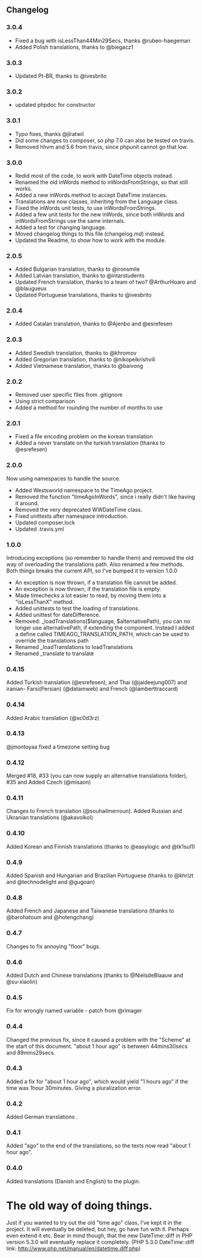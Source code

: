 ## Changelog

### 3.0.4
* Fixed a bug with isLessThan44Min29Secs, thanks @ruben-haegeman
* Added Polish translations, thanks to @biegacz1

### 3.0.3
* Updated Pt-BR, thanks to @ivesbrito

### 3.0.2
* updated phpdoc for constructor

### 3.0.1
* Typo fixes, thanks @jlratwil
* Did some changes to composer, so php 7.0 can also be tested on travis.
* Removed hhvm and 5.6 from travis, since phpunit cannot go that low.

### 3.0.0
* Redid most of the code, to work with DateTime objects instead.
* Renamed the old inWords method to inWordsFromStrings, so that still works.
* Added a new inWords method to accept DateTime instances.
* Translations are now classes, inheriting from the Language class.
* Fixed the inWords unit tests, to use inWordsFromStrings.
* Added a few unit tests for the new inWords, since both inWords and inWordsFromStrings use the same internals.
* Added a test for changing language.
* Moved changelog things to this file (changelog.md) instead.
* Updated the Readme, to show how to work with the module.

### 2.0.5
* Added Bulgarian translation, thanks to @ironsmile
* Added Latvian translation, thanks to @intarstudents
* Updated French translation, thanks to a team of two? @ArthurHoaro and @blaugueux
* Updated Portuguese translations, thanks to @ivesbrito

### 2.0.4
* Added Catalan translation, thanks to @Ajenbo and @esrefesen

### 2.0.3
* Added Swedish translation, thanks to @khromov
* Added Gregorian translation, thanks to @nikopeikrishvili
* Added Vietnamese translation, thanks to @baivong

### 2.0.2

* Removed user specific files from .gitignore
* Using strict comparison
* Added a method for rounding the number of months to use

### 2.0.1

* Fixed a file encoding problem on the korean translation
* Added a never translate on the turkish translation (thanks to @esrefesen)

### 2.0.0

Now using namespaces to handle the source.

* Added Westsworld namespace to the TimeAgo project.
* Removed the function "timeAgoInWords", since i really didn't like having it around.
* Removed the very deprecated WWDateTime class.
* Fixed unittests after namespace introduction.
* Updated composer.lock
* Updated .travis.yml

### 1.0.0

Introducing exceptions (so remember to handle them) and removed the old way of overloading the translations
path. Also renamed a few methods.
Both things breaks the current API, so I've bumped it to version 1.0.0

* An exception is now thrown, if a translation file cannot be added.
* An exception is now thrown, if the translation file is empty.
* Made timechecks a lot easier to read, by moving them into a "isLessThanX" method.
* Added unittests to test the loading of translations.
* Added unittest for dateDifference.
* Removed: _loadTranslations($language, $alternativePath), you can no longer use alternativePath, if extending the
component. Instead I added a define called TIMEAGO_TRANSLATION_PATH, which can be used to override the translations path
* Renamed _loadTranslations to loadTranslations
* Renamed _translate to translate

### 0.4.15
Added Turkish translation (@esrefesen), and Thai (@jaideejung007) and iranian- Farsi(Persian) (@datamweb) and French (@lamberttraccard)

### 0.4.14
Added Arabic translation (@xc0d3rz)
### 0.4.13
@jmontoyaa fixed a timezone setting bug
### 0.4.12
Merged #18, #33 (you can now supply an alternative translations folder), #35 and Added Czech (@misaon)
### 0.4.11
Changes to French translation (@souhailmerroun). Added Russian and Ukranian translations (@akavolkol)
### 0.4.10
Added Korean and Finnish translations (thanks to @easylogic and @tk1sul1)
### 0.4.9
Added Spanish and Hungarian and Brazilian Portuguese (thanks to @khrizt and @technodelight and @gugoan)
### 0.4.8
Added French and Japanese and Taiwanese translations (thanks to @barohatoum and @hotengchang)
### 0.4.7
Changes to fix annoying "floor" bugs.
### 0.4.6
Added Dutch and Chinese translations (thanks to @NielsdeBlaauw and @su-xiaolin)
### 0.4.5
Fix for wrongly named variable - patch from @rimager
### 0.4.4
Changed the previous fix, since it caused a problem with the "Scheme" at the start of this document. "about 1 hour ago" is between 44mins30secs and 89mins29secs.
### 0.4.3
Added a fix for "about 1 hour ago", which would yield "1 hours ago" if the time was 1hour 30minutes. Giving a pluralization error.
### 0.4.2
Added German translations .
### 0.4.1
Added "ago" to the end of the translations, so the texts now read "about 1 hour ago".
### 0.4.0
Added translations (Danish and English) to the plugin.

# The old way of doing things.

Just if you wanted to try out the old "time ago" class, I've kept it in the project.
It will eventually be deleted, but hey, go have fun with it. Perhaps even extend it etc.
Bear in mind though, that the new DateTime::diff in PHP version 5.3.0 will eventually
replace it completely. (PHP 5.3.0 DateTime::diff link: http://www.php.net/manual/en/datetime.diff.php)